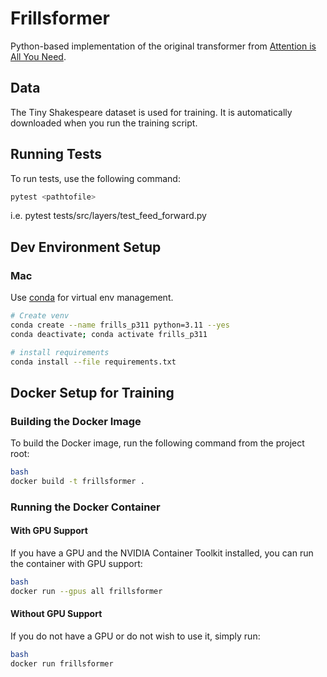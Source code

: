 # Frillsformer

Python-based implementation of the original transformer from [Attention is All You Need](https://arxiv.org/pdf/1706.03762).

## Data

The Tiny Shakespeare dataset is used for training. It is automatically downloaded when you run the training script.

## Running Tests

To run tests, use the following command:

~~~bash
pytest <pathtofile>
~~~
i.e. pytest tests/src/layers/test_feed_forward.py


## Dev Environment Setup
### Mac 
Use [conda](https://docs.conda.io/projects/conda/en/stable/user-guide/install/macos.html) for virtual env management. 

~~~bash 
# Create venv 
conda create --name frills_p311 python=3.11 --yes
conda deactivate; conda activate frills_p311

# install requirements 
conda install --file requirements.txt
~~~


## Docker Setup for Training

### Building the Docker Image

To build the Docker image, run the following command from the project root:

~~~bash
bash
docker build -t frillsformer .
~~~

### Running the Docker Container

#### With GPU Support

If you have a GPU and the NVIDIA Container Toolkit installed, you can run the container with GPU support:

~~~bash
bash
docker run --gpus all frillsformer
~~~

#### Without GPU Support

If you do not have a GPU or do not wish to use it, simply run:
~~~bash
bash
docker run frillsformer
~~~